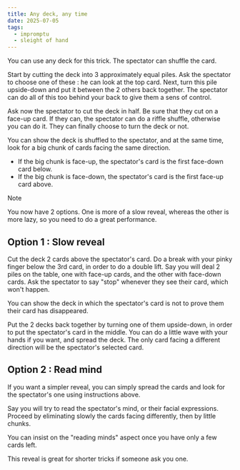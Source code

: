 ```yaml
---
title: Any deck, any time
date: 2025-07-05
tags:
  - impromptu
  - sleight of hand
---
```


You can use any deck for this trick. The spectator can shuffle the card.

Start by cutting the deck into 3 approximately equal piles. Ask the spectator to
choose one of these : he can look at the top card. Next, turn this pile
upside-down and put it between the 2 others back together. The spectator can do
all of this too behind your back to give them a sens of control.

Ask now the spectator to cut the deck in half. Be sure that they cut on a
face-up card. If they can, the spectator can do a riffle shuffle, otherwise you
can do it. They can finally choose to turn the deck or not.

You can show the deck is shuffled to the spectator, and at the same time, look
for a big chunk of cards facing the same direction.

- If the big chunk is face-up, the spectator's card is the first face-down card
  below.
- If the big chunk is face-down, the spectator's card is the first face-up card
  above.

> [!note]
>
> You now have 2 options. One is more of a slow reveal, whereas the other is
> more lazy, so you need to do a great performance.

## Option 1 : Slow reveal

Cut the deck 2 cards above the spectator's card. Do a break with your pinky
finger below the 3rd card, in order to do a double lift. Say you will deal 2
piles on the table, one with face-up cards, and the other with face-down cards.
Ask the spectator to say "stop" whenever they see their card, which won't
happen.

You can show the deck in which the spectator's card is not to prove them their
card has disappeared.

Put the 2 decks back together by turning one of them upside-down, in order to
put the spectator's card in the middle. You can do a little wave with your hands
if you want, and spread the deck. The only card facing a different direction
will be the spectator's selected card.

## Option 2 : Read mind

If you want a simpler reveal, you can simply spread the cards and look for the
spectator's one using instructions above.

Say you will try to read the spectator's mind, or their facial expressions.
Proceed by eliminating slowly the cards facing differently, then by little
chunks.

You can insist on the "reading minds" aspect once you have only a few cards
left.

This reveal is great for shorter tricks if someone ask you one.
